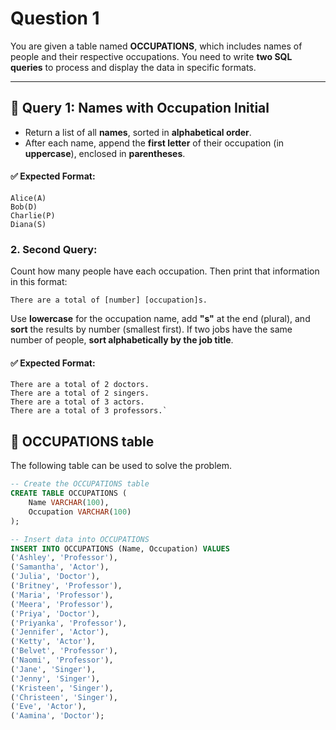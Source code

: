 # Question 1

You are given a table named **OCCUPATIONS**, which includes names of people and their respective occupations. You 
need to write **two SQL queries** to process and display the data in specific formats.

---

## 🔹 Query 1: Names with Occupation Initial

- Return a list of all **names**, sorted in **alphabetical order**.
- After each name, append the **first letter** of their occupation (in **uppercase**), enclosed in 
**parentheses**.

#### ✅ Expected Format:
```
Alice(A)
Bob(D)
Charlie(P)
Diana(S)
```
### 2. Second Query:

Count how many people have each occupation. Then print that information in this format:

```
There are a total of [number] [occupation]s.
```

Use **lowercase** for the occupation name, add **"s"** at the end (plural), and **sort** the results by number 
(smallest first). If two jobs have the same number of people, **sort alphabetically by the job title**.


#### ✅ Expected Format:

```
There are a total of 2 doctors.
There are a total of 2 singers.
There are a total of 3 actors.
There are a total of 3 professors.`
```



## 🔹 OCCUPATIONS table
The following table can be used to solve the problem. 

``` sql
-- Create the OCCUPATIONS table
CREATE TABLE OCCUPATIONS (
    Name VARCHAR(100),
    Occupation VARCHAR(100)
);

-- Insert data into OCCUPATIONS
INSERT INTO OCCUPATIONS (Name, Occupation) VALUES
('Ashley', 'Professor'),
('Samantha', 'Actor'),
('Julia', 'Doctor'),
('Britney', 'Professor'),
('Maria', 'Professor'),
('Meera', 'Professor'),
('Priya', 'Doctor'),
('Priyanka', 'Professor'),
('Jennifer', 'Actor'),
('Ketty', 'Actor'),
('Belvet', 'Professor'),
('Naomi', 'Professor'),
('Jane', 'Singer'),
('Jenny', 'Singer'),
('Kristeen', 'Singer'),
('Christeen', 'Singer'),
('Eve', 'Actor'),
('Aamina', 'Doctor');
``` 
